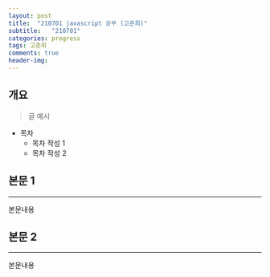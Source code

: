 ```yaml
---
layout: post
title:  "210701 javascript 공부 (고준희)"
subtitle:   "210701"
categories: progress
tags: 고준희
comments: true
header-img: 
---
```


## 개요
> 글 예시

- 목차
	- 목차 작성 1
	- 목차 작성 2 
  

## 본문 1
---
본문내용



## 본문 2
---
본문내용
